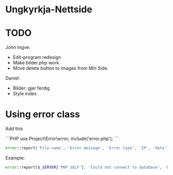 # Ungkyrkja-Nettside

# TODO

John Ingve:
- Edit-program redesign
- Make bilder.php work
- Move delete button to images from Min Side.

Daniel:
- Bilder: gjer ferdig
- Style index


# Using error class

<p>Add this</p>
```PHP
use Project\Error\error;
include('error.php');
```

```PHP
error::report('File name', 'Error message', 'Error type', 'IP', 'date');
```
<p>Example:</p>

```PHP
error::report($_SERVER['PHP_SELF'], 'Could not connect to database', 'Fatal', $_SERVER['REMOTE_ADDR'], date('Y-m-d h:i:sa'));
```
